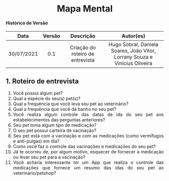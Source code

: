 # <center> Mapa Mental

#### Histórico de Versão
|    Data    | Versão | Descrição            |    Autor(es)    |
| :--------: | :----: | :------------------: | :-------------: |
| 30/07/2021 |  0.1   | Criação do roteiro de entrevista | Hugo Sobral, Daniela Soares, João Vitor, Lorrany Souza e Vinicius Oliveira |

<div align="justify">

## 1. Roteiro de entrevista

1. Você possui algum pet?
2. Qual a espécie do seu(s) pet(s)?
3. Qual a frequência que você leva seu pet ao veterinário?
4. Qual a frequência que você dá banho no seu pet?
5. Você realiza algum controle das datas de ida do seu pet aos estabelecimentos das perguntas anteriores?
6. Seu pet toma algum tipo de medicação?
7. O seu pet possui carteira de vacinação?
8. Seu pet está com a vacinação e com as medicações (como vermífugos e anti-pulgas) em dia?
9. Como você faz o controle das vacinações e medicações do seu pet?
10. Já te ocorreu de, por algum motivo, esquecer de fornecer a medicação ou levar seu pet para a vacinação? 
11. Você acharia interessante ter um App que realiza o controle das medicações que fornece um resumo das idas do seu pet ao veterinário/petshop?

</div>